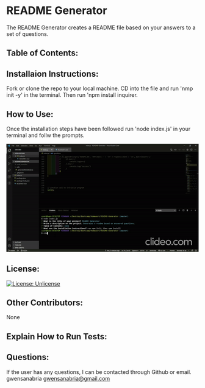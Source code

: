 # README Generator
The README Generator creates a README file based on your answers to a set of questions.
## Table of Contents: 

## Installaion Instructions: 
Fork or clone the repo to your local machine. CD into the file and run 'nmp init -y' in the terminal. Then run 'npm install inquirer. 
## How to Use: 
Once the installation steps have been followed run 'node index.js' in your terminal and follw the prompts.

![](assets/readme.gif)
## License: 
[![License: Unlicense](https://img.shields.io/badge/license-Unlicense-blue.svg)](http://unlicense.org/)
## Other Contributors: 
None
## Explain How to Run Tests: 

## Questions: 
If the user has any questions, I can be contacted through Github or email.
gwensanabria
gwensanabria@gmail.com
